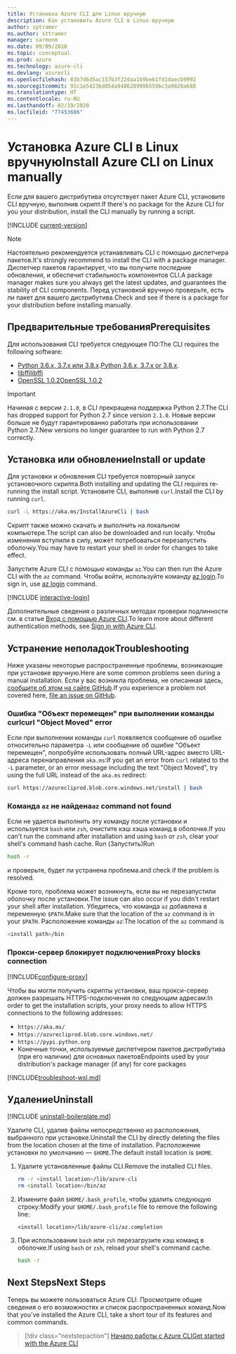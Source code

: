 ```yaml
---
title: Установка Azure CLI для Linux вручную
description: Как установить Azure CLI в Linux вручную
author: sptramer
ms.author: sttramer
manager: carmonm
ms.date: 09/09/2018
ms.topic: conceptual
ms.prod: azure
ms.technology: azure-cli
ms.devlang: azurecli
ms.openlocfilehash: 03b7d6d5ac157b3f22daa1b9be61fd1daecb9992
ms.sourcegitcommit: 91c1e5423bd054a948620999b559bc3a9828a688
ms.translationtype: HT
ms.contentlocale: ru-RU
ms.lasthandoff: 02/19/2020
ms.locfileid: "77453686"
---
```

# <a name="install-azure-cli-on-linux-manually"></a><span data-ttu-id="12596-103">Установка Azure CLI в Linux вручную</span><span class="sxs-lookup"><span data-stu-id="12596-103">Install Azure CLI on Linux manually</span></span>

<span data-ttu-id="12596-104">Если для вашего дистрибутива отсутствует пакет Azure CLI, установите CLI вручную, выполнив скрипт.</span><span class="sxs-lookup"><span data-stu-id="12596-104">If there's no package for the Azure CLI for you your distribution, install the CLI manually by running a script.</span></span>

[!INCLUDE [current-version](includes/current-version.md)]

> [!NOTE]
> <span data-ttu-id="12596-105">Настоятельно рекомендуется устанавливать CLI с помощью диспетчера пакетов.</span><span class="sxs-lookup"><span data-stu-id="12596-105">It's strongly recommend to install the CLI with a package manager.</span></span> <span data-ttu-id="12596-106">Диспетчер пакетов гарантирует, что вы получите последние обновления, и обеспечит стабильность компонентов CLI.</span><span class="sxs-lookup"><span data-stu-id="12596-106">A package manager makes sure you always get the latest updates, and guarantees the stability of CLI components.</span></span> <span data-ttu-id="12596-107">Перед установкой вручную проверьте, есть ли пакет для вашего дистрибутива.</span><span class="sxs-lookup"><span data-stu-id="12596-107">Check and see if there is a package for your distribution before installing manually.</span></span>

## <a name="prerequisites"></a><span data-ttu-id="12596-108">Предварительные требования</span><span class="sxs-lookup"><span data-stu-id="12596-108">Prerequisites</span></span>

<span data-ttu-id="12596-109">Для использования CLI требуется следующее ПО:</span><span class="sxs-lookup"><span data-stu-id="12596-109">The CLI requires the following software:</span></span>

* <span data-ttu-id="12596-110">[Python 3.6.x, 3.7.x или 3.8.x](https://www.python.org/downloads/).</span><span class="sxs-lookup"><span data-stu-id="12596-110">[Python 3.6.x, 3.7.x or 3.8.x](https://www.python.org/downloads/).</span></span> 
* [<span data-ttu-id="12596-111">libffi</span><span class="sxs-lookup"><span data-stu-id="12596-111">libffi</span></span>](https://sourceware.org/libffi/)
* [<span data-ttu-id="12596-112">OpenSSL 1.0.2</span><span class="sxs-lookup"><span data-stu-id="12596-112">OpenSSL 1.0.2</span></span>](https://www.openssl.org/source/)

> [!IMPORTANT]
>
> <span data-ttu-id="12596-113">Начиная с версии `2.1.0`, в CLI прекращена поддержка Python 2.7.</span><span class="sxs-lookup"><span data-stu-id="12596-113">The CLI has dropped support for Python 2.7 since version `2.1.0`.</span></span> <span data-ttu-id="12596-114">Новые версии больше не будут гарантированно работать при использовании Python 2.7.</span><span class="sxs-lookup"><span data-stu-id="12596-114">New versions no longer guarantee to run with Python 2.7 correctly.</span></span>

## <a name="install-or-update"></a><span data-ttu-id="12596-115">Установка или обновление</span><span class="sxs-lookup"><span data-stu-id="12596-115">Install or update</span></span>

<span data-ttu-id="12596-116">Для установки и обновления CLI требуется повторный запуск установочного скрипта.</span><span class="sxs-lookup"><span data-stu-id="12596-116">Both installing and updating the CLI requires re-running the install script.</span></span> <span data-ttu-id="12596-117">Установите CLI, выполнив `curl`.</span><span class="sxs-lookup"><span data-stu-id="12596-117">Install the CLI by running `curl`.</span></span>

```bash
curl -L https://aka.ms/InstallAzureCli | bash
```

<span data-ttu-id="12596-118">Скрипт также можно скачать и выполнить на локальном компьютере.</span><span class="sxs-lookup"><span data-stu-id="12596-118">The script can also be downloaded and run locally.</span></span> <span data-ttu-id="12596-119">Чтобы изменения вступили в силу, может потребоваться перезапустить оболочку.</span><span class="sxs-lookup"><span data-stu-id="12596-119">You may have to restart your shell in order for changes to take effect.</span></span>

<span data-ttu-id="12596-120">Запустите Azure CLI с помощью команды `az`.</span><span class="sxs-lookup"><span data-stu-id="12596-120">You can then run the Azure CLI with the `az` command.</span></span> <span data-ttu-id="12596-121">Чтобы войти, используйте команду [az login](/cli/azure/reference-index#az-login).</span><span class="sxs-lookup"><span data-stu-id="12596-121">To sign in, use [az login](/cli/azure/reference-index#az-login) command.</span></span>

[!INCLUDE [interactive-login](includes/interactive-login.md)]

<span data-ttu-id="12596-122">Дополнительные сведения о различных методах проверки подлинности см. в статье [Вход с помощью Azure CLI](authenticate-azure-cli.md).</span><span class="sxs-lookup"><span data-stu-id="12596-122">To learn more about different authentication methods, see [Sign in with Azure CLI](authenticate-azure-cli.md).</span></span>

## <a name="troubleshooting"></a><span data-ttu-id="12596-123">Устранение неполадок</span><span class="sxs-lookup"><span data-stu-id="12596-123">Troubleshooting</span></span>

<span data-ttu-id="12596-124">Ниже указаны некоторые распространенные проблемы, возникающие при установке вручную.</span><span class="sxs-lookup"><span data-stu-id="12596-124">Here are some common problems seen during a manual installation.</span></span> <span data-ttu-id="12596-125">Если у вас возникла проблема, не описанная здесь, [сообщите об этом на сайте GitHub](https://github.com/Azure/azure-cli/issues).</span><span class="sxs-lookup"><span data-stu-id="12596-125">If you experience a problem not covered here, [file an issue on GitHub](https://github.com/Azure/azure-cli/issues).</span></span>

### <a name="curl-object-moved-error"></a><span data-ttu-id="12596-126">Ошибка "Объект перемещен" при выполнении команды curl</span><span class="sxs-lookup"><span data-stu-id="12596-126">curl "Object Moved" error</span></span>

<span data-ttu-id="12596-127">Если при выполнении команды `curl` появляется сообщение об ошибке относительно параметра `-L` или сообщение об ошибке "Объект перемещен", попробуйте использовать полный URL-адрес вместо URL-адреса перенаправления `aka.ms`:</span><span class="sxs-lookup"><span data-stu-id="12596-127">If you get an error from `curl` related to the `-L` parameter, or an error message including the text "Object Moved", try using the full URL instead of the `aka.ms` redirect:</span></span>

```bash
curl https://azurecliprod.blob.core.windows.net/install | bash
```

### <a name="az-command-not-found"></a><span data-ttu-id="12596-128">Команда `az` не найдена</span><span class="sxs-lookup"><span data-stu-id="12596-128">`az` command not found</span></span>

<span data-ttu-id="12596-129">Если не удается выполнить эту команду после установки и используется `bash` или `zsh`, очистите кэш хэша команд в оболочке.</span><span class="sxs-lookup"><span data-stu-id="12596-129">If you can't run the command after installation and using `bash` or `zsh`, clear your shell's command hash cache.</span></span> <span data-ttu-id="12596-130">Run (Запустить)</span><span class="sxs-lookup"><span data-stu-id="12596-130">Run</span></span>

```bash
hash -r
```

<span data-ttu-id="12596-131">и проверьте, будет ли устранена проблема.</span><span class="sxs-lookup"><span data-stu-id="12596-131">and check if the problem is resolved.</span></span>

<span data-ttu-id="12596-132">Кроме того, проблема может возникнуть, если вы не перезапустили оболочку после установки.</span><span class="sxs-lookup"><span data-stu-id="12596-132">The issue can also occur if you didn't restart your shell after installation.</span></span> <span data-ttu-id="12596-133">Убедитесь, что команда `az` добавлена в переменную `$PATH`.</span><span class="sxs-lookup"><span data-stu-id="12596-133">Make sure that the location of the `az` command is in your `$PATH`.</span></span> <span data-ttu-id="12596-134">Расположение команды `az`:</span><span class="sxs-lookup"><span data-stu-id="12596-134">The location of the `az` command is</span></span>

```bash
<install path>/bin
```

### <a name="proxy-blocks-connection"></a><span data-ttu-id="12596-135">Прокси-сервер блокирует подключения</span><span class="sxs-lookup"><span data-stu-id="12596-135">Proxy blocks connection</span></span>

[!INCLUDE[configure-proxy](includes/configure-proxy.md)]

<span data-ttu-id="12596-136">Чтобы вы могли получить скрипты установки, ваш прокси-сервер должен разрешать HTTPS-подключения по следующим адресам:</span><span class="sxs-lookup"><span data-stu-id="12596-136">In order to get the installation scripts, your proxy needs to allow HTTPS connections to the following addresses:</span></span>

* `https://aka.ms/`
* `https://azurecliprod.blob.core.windows.net/`
* `https://pypi.python.org`
* <span data-ttu-id="12596-137">Конечные точки, используемые диспетчером пакетов дистрибутива (при его наличии) для основных пакетов</span><span class="sxs-lookup"><span data-stu-id="12596-137">Endpoints used by your distribution's package manager (if any) for core packages</span></span>

[!INCLUDE[troubleshoot-wsl.md](includes/troubleshoot-wsl.md)]

## <a name="uninstall"></a><span data-ttu-id="12596-138">Удаление</span><span class="sxs-lookup"><span data-stu-id="12596-138">Uninstall</span></span>

[!INCLUDE [uninstall-boilerplate.md](includes/uninstall-boilerplate.md)]

<span data-ttu-id="12596-139">Удалите CLI, удалив файлы непосредственно из расположения, выбранного при установке.</span><span class="sxs-lookup"><span data-stu-id="12596-139">Uninstall the CLI by directly deleting the files from the location chosen at the time of installation.</span></span> <span data-ttu-id="12596-140">Расположение установки по умолчанию — `$HOME`.</span><span class="sxs-lookup"><span data-stu-id="12596-140">The default install location is `$HOME`.</span></span>

1. <span data-ttu-id="12596-141">Удалите установленные файлы CLI.</span><span class="sxs-lookup"><span data-stu-id="12596-141">Remove the installed CLI files.</span></span>

   ```bash
   rm -r <install location>/lib/azure-cli
   rm <install location>/bin/az
   ```

2. <span data-ttu-id="12596-142">Измените файл `$HOME/.bash_profile`, чтобы удалить следующую строку:</span><span class="sxs-lookup"><span data-stu-id="12596-142">Modify your `$HOME/.bash_profile` file to remove the following line:</span></span>

   ```text
   <install location>/lib/azure-cli/az.completion
   ```

3. <span data-ttu-id="12596-143">При использовании `bash` или `zsh` перезагрузите кэш команд в оболочке.</span><span class="sxs-lookup"><span data-stu-id="12596-143">If using `bash` or `zsh`, reload your shell's command cache.</span></span>

   ```bash
   hash -r
   ```

## <a name="next-steps"></a><span data-ttu-id="12596-144">Next Steps</span><span class="sxs-lookup"><span data-stu-id="12596-144">Next Steps</span></span>

<span data-ttu-id="12596-145">Теперь вы можете пользоваться Azure CLI. Просмотрите общие сведения о его возможностях и список распространенных команд.</span><span class="sxs-lookup"><span data-stu-id="12596-145">Now that you've installed the Azure CLI, take a short tour of its features and common commands.</span></span>

> [!div class="nextstepaction"]
> [<span data-ttu-id="12596-146">Начало работы с Azure CLI</span><span class="sxs-lookup"><span data-stu-id="12596-146">Get started with the Azure CLI</span></span>](get-started-with-azure-cli.md)

